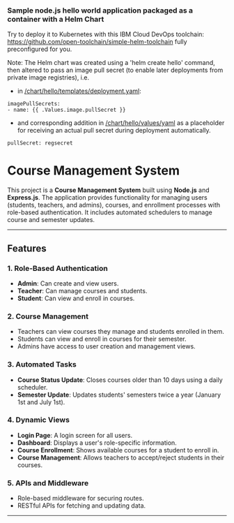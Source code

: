 ### Sample node.js hello world application packaged as a container with a Helm Chart

Try to deploy it to Kubernetes with this IBM Cloud DevOps toolchain: https://github.com/open-toolchain/simple-helm-toolchain fully preconfigured for you.


Note: The Helm chart was created using a 'helm create hello' command, then altered to pass an image pull secret (to enable later deployments from private image registries), i.e.  

- in [/chart/hello/templates/deployment.yaml](https://github.com/open-toolchain/hello-helm/blob/56ccf087e2d8fc18f7774f84f9400f02060736f2/chart/hello/templates/deployment.yaml#L18-L19):
```
imagePullSecrets:
- name: {{ .Values.image.pullSecret }}
```

- and corresponding addition in [/chart/hello/values/yaml](https://github.com/open-toolchain/hello-helm/blob/56ccf087e2d8fc18f7774f84f9400f02060736f2/chart/hello/values.yaml#L8) as a placeholder for receiving an actual pull secret during deployment automatically.
```
pullSecret: regsecret
```



# Course Management System

This project is a **Course Management System** built using **Node.js** and **Express.js**. The application provides functionality for managing users (students, teachers, and admins), courses, and enrollment processes with role-based authentication. It includes automated schedulers to manage course and semester updates.

---

## Features

### 1. **Role-Based Authentication**
   - **Admin**: Can create and view users.
   - **Teacher**: Can manage courses and students.
   - **Student**: Can view and enroll in courses.

### 2. **Course Management**
   - Teachers can view courses they manage and students enrolled in them.
   - Students can view and enroll in courses for their semester.
   - Admins have access to user creation and management views.

### 3. **Automated Tasks**
   - **Course Status Update**: Closes courses older than 10 days using a daily scheduler.
   - **Semester Update**: Updates students' semesters twice a year (January 1st and July 1st).

### 4. **Dynamic Views**
   - **Login Page**: A login screen for all users.
   - **Dashboard**: Displays a user's role-specific information.
   - **Course Enrollment**: Shows available courses for a student to enroll in.
   - **Course Management**: Allows teachers to accept/reject students in their courses.

### 5. **APIs and Middleware**
   - Role-based middleware for securing routes.
   - RESTful APIs for fetching and updating data.

---



